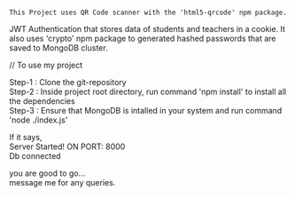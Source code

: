                                                                                                                                           This Project uses QR Code scanner with the 'html5-qrcode' npm package.
JWT Authentication that stores data of students and teachers in a cookie.
It also uses 'crypto' npm package to generated hashed passwords that are saved to MongoDB cluster.                                                                                                                                                                      
                                                                                                                                                                    
                                                                                                                                                                      

// To use my project

Step-1 : Clone the git-repository                                                                                                                                     
Step-2 : Inside project root directory, run command 'npm install' to install all the dependencies                                                                     
Step-3 : Ensure that MongoDB is intalled in your system and run command 'node ./index.js'                                                                             

If it says,                                                                                                                                                          
Server Started! ON PORT: 8000                                                                                                                                        
Db connected                                                                                                                                                          

you are good to go...                                                                                                                                                
message me for any queries.
